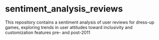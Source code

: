 # sentiment_analysis_reviews
This repository contains a sentiment analysis of user reviews for dress-up games, exploring trends in user attitudes toward inclusivity and customization features pre- and post-2011
